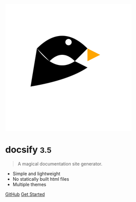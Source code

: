 <!-- _coverpage.md -->

![logo](_media/logo.svg)

# docsify <small>3.5</small>

> A magical documentation site generator.

- Simple and lightweight
- No statically built html files
- Multiple themes

[GitHub](https://github.com/migsc/cmdeagle)
[Get Started](#docsify)

<!-- background color -->

<!-- ![color](#f0f0f0) -->